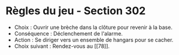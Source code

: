 # Règles du jeu - Section 302

- Choix : Ouvrir une brèche dans la clôture pour revenir à la base.
- Conséquence : Déclenchement de l'alarme.
- Action : Se diriger vers un ensemble de hangars pour se cacher.
- Choix suivant : Rendez-vous au [[78]].